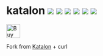 # katalon [![](https://images.microbadger.com/badges/version/jorgeandrada/katalon:latest.svg)](https://microbadger.com/images/jorgeandrada/katalon:latest "Get your own version badge on microbadger.com") [![](https://images.microbadger.com/badges/commit/jorgeandrada/katalon:latest.svg)](https://microbadger.com/images/jorgeandrada/katalon:latest "Get your own commit badge on microbadger.com") [![](https://images.microbadger.com/badges/image/jorgeandrada/katalon:latest.svg)](https://microbadger.com/images/jorgeandrada/katalon:latest "Get your own image badge on microbadger.com") [![](https://images.microbadger.com/badges/version/jorgeandrada/katalon:develop.svg)](https://microbadger.com/images/jorgeandrada/katalon:develop "Get your own version badge on microbadger.com") [![](https://images.microbadger.com/badges/commit/jorgeandrada/katalon:develop.svg)](https://microbadger.com/images/jorgeandrada/katalon:develop "Get your own commit badge on microbadger.com") [![](https://images.microbadger.com/badges/image/jorgeandrada/katalon:develop.svg)](https://microbadger.com/images/jorgeandrada/katalon:develop "Get your own image badge on microbadger.com")

<a href='https://ko-fi.com/A417UXC'><img height='36' style='border:0px;height:36px;' src='https://az743702.vo.msecnd.net/cdn/kofi2.png?v=0' border='0' alt='Buy Me a Coffee at ko-fi.com' /></a>

Fork from <a href=https://hub.docker.com/r/katalonstudio/katalon/>Katalon</a> + curl
